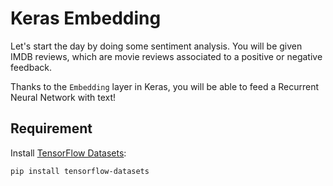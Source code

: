 # Keras Embedding

Let's start the day by doing some sentiment analysis.
You will be given IMDB reviews, which are movie reviews associated to a positive or negative feedback.

Thanks to the `Embedding` layer in Keras, you will be able to feed a Recurrent Neural Network with text!

## Requirement

Install [TensorFlow Datasets](https://www.tensorflow.org/datasets):

```bash
pip install tensorflow-datasets
```

